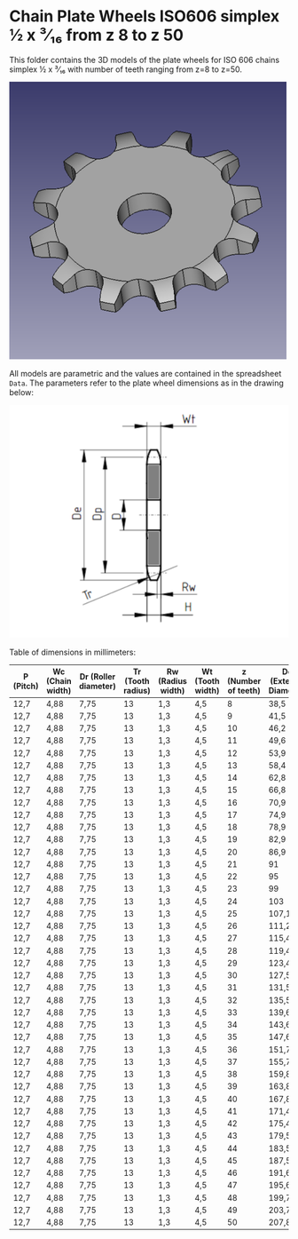 # Chain Plate Wheels ISO606 simplex ½ x ³⁄₁₆ from z 8 to z 50

This folder contains the 3D models of the plate wheels for ISO 606 chains simplex ½ x ³⁄₁₆ with number of teeth ranging from z=8 to z=50.

![Image](screenshot.png "Plate Wheel Simplex")

All models are parametric and the values are contained in the spreadsheet `Data`.
The parameters refer to the plate wheel dimensions as in the drawing below:

![Drawing](drawing.png "Drawing")

Table of dimensions in millimeters:

P (Pitch)|Wc (Chain width)|Dr (Roller diameter)|Tr (Tooth radius)|Rw (Radius width)|Wt (Tooth width)|z (Number of teeth)|De (External Diameter)|Dp (Pitch diameter)|D (Hole diameter)|H (Total height)
---|---|---|---|---|---|---|---|---|---|---
12,7|4,88|7,75|13|1,3|4,5|8|38,5|33,18|8|4,5
12,7|4,88|7,75|13|1,3|4,5|9|41,5|37,13|8|4,5
12,7|4,88|7,75|13|1,3|4,5|10|46,2|41,1|8|4,5
12,7|4,88|7,75|13|1,3|4,5|11|49,6|45,07|8|4,5
12,7|4,88|7,75|13|1,3|4,5|12|53,9|49,07|8|4,5
12,7|4,88|7,75|13|1,3|4,5|13|58,4|53,06|8|4,5
12,7|4,88|7,75|13|1,3|4,5|14|62,8|57,07|8|4,5
12,7|4,88|7,75|13|1,3|4,5|15|66,8|61,09|8|4,5
12,7|4,88|7,75|13|1,3|4,5|16|70,9|65,1|8|4,5
12,7|4,88|7,75|13|1,3|4,5|17|74,9|69,11|8|4,5
12,7|4,88|7,75|13|1,3|4,5|18|78,9|73,14|8|4,5
12,7|4,88|7,75|13|1,3|4,5|19|82,9|77,16|8|4,5
12,7|4,88|7,75|13|1,3|4,5|20|86,9|81,19|8|4,5
12,7|4,88|7,75|13|1,3|4,5|21|91|85,22|8|4,5
12,7|4,88|7,75|13|1,3|4,5|22|95|89,24|10|4,5
12,7|4,88|7,75|13|1,3|4,5|23|99|93,27|10|4,5
12,7|4,88|7,75|13|1,3|4,5|24|103|97,29|10|4,5
12,7|4,88|7,75|13|1,3|4,5|25|107,1|101,33|10|4,5
12,7|4,88|7,75|13|1,3|4,5|26|111,2|105,36|12|4,5
12,7|4,88|7,75|13|1,3|4,5|27|115,4|109,4|12|4,5
12,7|4,88|7,75|13|1,3|4,5|28|119,4|113,42|12|4,5
12,7|4,88|7,75|13|1,3|4,5|29|123,4|117,46|12|4,5
12,7|4,88|7,75|13|1,3|4,5|30|127,5|121,5|12|4,5
12,7|4,88|7,75|13|1,3|4,5|31|131,5|125,54|12|4,5
12,7|4,88|7,75|13|1,3|4,5|32|135,5|159,56|12|4,5
12,7|4,88|7,75|13|1,3|4,5|33|139,6|133,6|12|4,5
12,7|4,88|7,75|13|1,3|4,5|34|143,6|137,64|12|4,5
12,7|4,88|7,75|13|1,3|4,5|35|147,6|141,68|12|4,5
12,7|4,88|7,75|13|1,3|4,5|36|151,7|145,72|16|4,5
12,7|4,88|7,75|13|1,3|4,5|37|155,7|149,76|16|4,5
12,7|4,88|7,75|13|1,3|4,5|38|159,8|153,8|16|4,5
12,7|4,88|7,75|13|1,3|4,5|39|163,8|157,83|16|4,5
12,7|4,88|7,75|13|1,3|4,5|40|167,8|161,87|16|4,5
12,7|4,88|7,75|13|1,3|4,5|41|171,4|165,91|16|4,5
12,7|4,88|7,75|13|1,3|4,5|42|175,4|169,95|16|4,5
12,7|4,88|7,75|13|1,3|4,5|43|179,5|173,99|16|4,5
12,7|4,88|7,75|13|1,3|4,5|44|183,5|178,03|16|4,5
12,7|4,88|7,75|13|1,3|4,5|45|187,5|182,07|16|4,5
12,7|4,88|7,75|13|1,3|4,5|46|191,6|186,1|20|4,5
12,7|4,88|7,75|13|1,3|4,5|47|195,6|190,14|20|4,5
12,7|4,88|7,75|13|1,3|4,5|48|199,7|194,18|20|4,5
12,7|4,88|7,75|13|1,3|4,5|49|203,7|198,22|20|4,5
12,7|4,88|7,75|13|1,3|4,5|50|207,8|202,26|20|4,5
